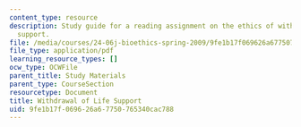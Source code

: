 ```yaml
---
content_type: resource
description: Study guide for a reading assignment on the ethics of withdrawal of life
  support.
file: /media/courses/24-06j-bioethics-spring-2009/9fe1b17f069626a67750765340cac788_MIT24_06Js09_study05.pdf
file_type: application/pdf
learning_resource_types: []
ocw_type: OCWFile
parent_title: Study Materials
parent_type: CourseSection
resourcetype: Document
title: Withdrawal of Life Support
uid: 9fe1b17f-0696-26a6-7750-765340cac788
---
```

